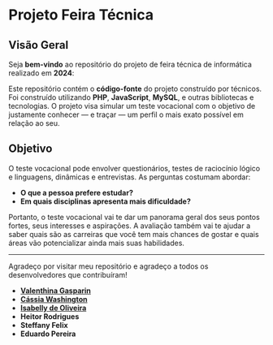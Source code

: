 # **Projeto Feira Técnica**

## **Visão Geral**

Seja **bem-vindo** ao repositório do projeto de feira técnica de informática realizado em **2024**:

Este repositório contém o **código-fonte** do projeto construído por técnicos. Foi construído utilizando **PHP**, **JavaScript**, **MySQL**, e outras bibliotecas e tecnologias. O projeto visa simular um teste vocacional com o objetivo de justamente conhecer — e traçar — um perfil o mais exato possível em relação ao seu.

## **Objetivo**

O teste vocacional pode envolver questionários, testes de raciocínio lógico e linguagens, dinâmicas e entrevistas. As perguntas costumam abordar:
- **O que a pessoa prefere estudar?**
- **Em quais disciplinas apresenta mais dificuldade?**

Portanto, o teste vocacional vai te dar um panorama geral dos seus pontos fortes, seus interesses e aspirações. A avaliação também vai te ajudar a saber quais são as carreiras que você tem mais chances de gostar e quais áreas vão potencializar ainda mais suas habilidades.

---

Agradeço por visitar meu repositório e agradeço a todos os desenvolvedores que contribuíram!
- [**Valenthina Gasparin**](https://www.linkedin.com/in/valenthina-gasparin-8519492b1/)
- [**Cássia Washington**](https://www.linkedin.com/in/cassia-d-89b447307/)
- [**Isabelly de Oliveira**](https://www.linkedin.com/in/isabelly-oliveira-b583742a6/)
- **Heitor Rodrigues**
- **Steffany Felix**
- **Eduardo Pereira**
